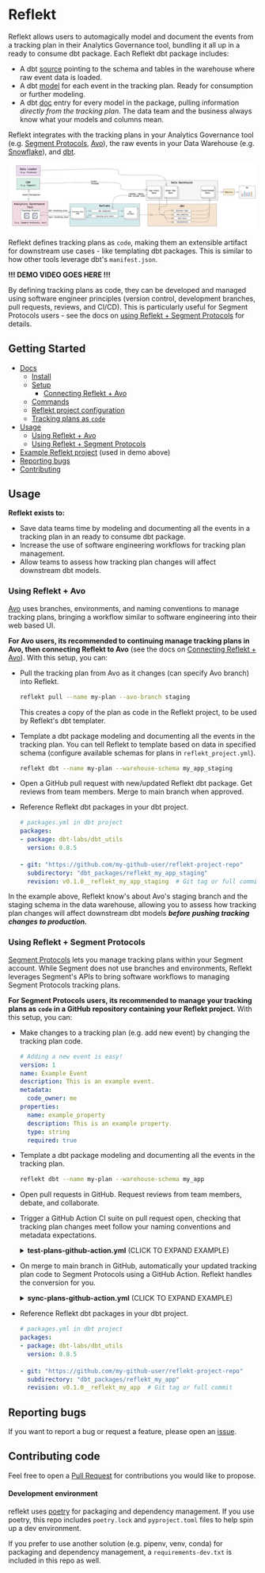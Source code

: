 <!--
SPDX-FileCopyrightText: 2022 Gregory Clunies <greg@reflekt-ci.com>

SPDX-License-Identifier: Apache-2.0
-->

# Reflekt
Reflekt allows users to automagically model and document the events from a tracking plan in their Analytics Governance tool, bundling it all up in a ready to consume dbt package. Each Reflekt dbt package includes:
- A dbt [source](https://docs.getdbt.com/docs/building-a-dbt-project/using-sources) pointing to the schema and tables in the warehouse where raw event data is loaded.
- A dbt [model](https://docs.getdbt.com/docs/building-a-dbt-project/building-models) for each event in the tracking plan. Ready for consumption or further modeling.
- A dbt [doc](https://docs.getdbt.com/docs/building-a-dbt-project/documentation) entry for every model in the package, pulling information *directly from the tracking plan*. The data team and the business always know what your models and columns mean.

Reflekt integrates with the tracking plans in your Analytics Governance tool (e.g. [Segment Protocols](https://segment.com/docs/protocols/), [Avo](https://www.avo.app/)), the raw events in your Data Warehouse (e.g. [Snowflake](https://www.snowflake.com/)), and [dbt](https://www.getdbt.com/).

![reflekt-architecture](/docs/reflekt-arch-flow.jpg)

Reflekt defines tracking plans as `code`, making them an extensible artifact for downstream use cases - like templating dbt packages. This is similar to how other tools leverage dbt's `manifest.json`.

**!!! DEMO VIDEO GOES HERE !!!**

By defining tracking plans as code, they can be developed and managed using software engineer principles (version control, development branches, pull requests, reviews, and CI/CD). This is particularly useful for Segment Protocols users - see the docs on [using Reflekt + Segment Protocols](#using-reflekt--segment-protocols) for details.

## Getting Started
- [Docs](docs/DOCUMENTATION.md/#reflekt-docs)
  - [Install](docs/DOCUMENTATION.md/#install)
  - [Setup](docs/DOCUMENTATION.md/#setup)
    - [Connecting Reflekt + Avo](docs/DOCUMENTATION.md/#connecting-reflekt--avo)
  - [Commands](docs/DOCUMENTATION.md/#commands)
  - [Reflekt project configuration](docs/DOCUMENTATION.md/#project-configuration)
  - [Tracking plans as `code`](docs/DOCUMENTATION.md/#tracking-plans-as-code)
- [Usage](#usage)
  - [Using Reflekt + Avo](#using-reflekt--avo)
  - [Using Reflekt + Segment Protocols](#using-reflekt--segment-protocols)
- [Example Reflekt project](https://github.com/GClunies/patty-bar-reflekt) (used in demo above)
- [Reporting bugs](#reporting-bugs)
- [Contributing](#contributing-code)

## Usage

**Reflekt exists to:**
- Save data teams time by modeling and documenting all the events in a tracking plan in an ready to consume dbt package.
- Increase the use of software engineering workflows for tracking plan management.
- Allow teams to assess how tracking plan changes will affect downstream dbt models.

### Using Reflekt + Avo
[Avo](https://www.avo.app/) uses branches, environments, and naming conventions to manage tracking plans, bringing a workflow similar to software engineering into their web based UI.

**For Avo users, its recommended to continuing manage tracking plans in Avo, then connecting Reflekt to Avo** (see the docs on [Connecting Reflekt + Avo](DOCUMENTATION.md/#connecting-reflekt--avo)). With this setup, you can:
- Pull the tracking plan from Avo as it changes (can specify Avo branch) into Reflekt.
  ```bash
  reflekt pull --name my-plan --avo-branch staging
  ```
  This creates a copy of the plan as code in the Reflekt project, to be used by Reflekt's dbt templater.

- Template a dbt package modeling and documenting all the events in the tracking plan. You can tell Reflekt to template based on data in specified schema (configure available schemas for plans in `reflekt_project.yml`).
  ```bash
  reflekt dbt --name my-plan --warehouse-schema my_app_staging
  ```

- Open a GitHub pull request with new/updated Reflekt dbt package. Get reviews from team members. Merge to main branch when approved.

- Reference Reflekt dbt packages in your dbt project.
  ```yaml
  # packages.yml in dbt project
  packages:
  - package: dbt-labs/dbt_utils
    version: 0.8.5

  - git: "https://github.com/my-github-user/reflekt-project-repo"
    subdirectory: "dbt_packages/reflekt_my_app_staging"
    revision: v0.1.0__reflekt_my_app_staging  # Git tag or full commit
  ```

In the example above, Reflekt know's about Avo's staging branch and the staging schema in the data warehouse, allowing you to assess how tracking plan changes will affect downstream dbt models ***before pushing tracking changes to production.***

### Using Reflekt + Segment Protocols
[Segment Protocols](https://segment.com/docs/protocols/) lets you manage tracking plans within your Segment account. While Segment does not use branches and environments,  Reflekt leverages Segment's APIs to bring software workflows to managing Segment Protocols tracking plans.

**For Segment Protocols users, its recommended to manage your tracking plans as `code` in a GitHub repository containing your Reflekt project.** With this setup, you can:
- Make changes to a tracking plan (e.g. add new event) by changing the tracking plan code.
  ```yaml
  # Adding a new event is easy!
  version: 1
  name: Example Event
  description: This is an example event.
  metadata:
    code_owner: me
  properties:
    name: example_property
    description: This is an example property.
    type: string
    required: true
  ```
- Template a dbt package modeling and documenting all the events in the tracking plan.
  ```bash
  reflekt dbt --name my-plan --warehouse-schema my_app
  ```
- Open pull requests in GitHub. Request reviews from team members, debate, and collaborate.
- Trigger a GitHub Action CI suite on pull request open, checking that tracking plan changes meet follow your naming conventions and metadata expectations.
  <details><summary><strong>test-plans-github-action.yml</strong> (CLICK TO EXPAND EXAMPLE)</summary><p>

  ```yaml
  # test-plans-github-action.yml

  name: Test Tracking Plans
  on: pull_request

  jobs:
    test:
      name: Test Tracking Plans
      strategy:
        fail-fast: false
        matrix:
          os: ['ubuntu-latest']
          python-version: ['3.9']
      runs-on: ${{ matrix.os }}
    steps:
      - name: Checkout Repo
        uses: actions/checkout@v2
      - name: Install Python ${{ matrix.python-version }}
        uses: actions/setup-python@v3
        with:
          python: ${{ matrix.python-version }}
      - name: Install Reflekt
        run: |
          pip install reflekt
      - name: Run reflekt test
        run: |
          reflekt test --name my-plan
  ```
  </p></details>

- On merge to main branch in GitHub, automatically your updated tracking plan code to Segment Protocols using a GitHub Action. Reflekt handles the conversion for you.
  <details><summary><strong>sync-plans-github-action.yml</strong> (CLICK TO EXPAND EXAMPLE)</summary><p>

  ```yaml
  # sync-plans-github-action.yml

  name: Sync Tracking Plans
  on: pull_request

  jobs:
    test:
      name: Sync Tracking Plans
      strategy:
        fail-fast: false
        matrix:
          os: ['ubuntu-latest']
          python-version: ['3.9']
      runs-on: ${{ matrix.os }}
    steps:
      - name: Checkout Repo
        uses: actions/checkout@v2
      - name: Install Python ${{ matrix.python-version }}
        uses: actions/setup-python@v3
        with:
          python: ${{ matrix.python-version }}
      - name: Install Reflekt
        run: |
          pip install reflekt
      - name: Run reflekt test
        run: |
          reflekt push --name my-plan
  ```
  </p></details>

- Reference Reflekt dbt packages in your dbt project.
  ```yaml
  # packages.yml in dbt project
  packages:
  - package: dbt-labs/dbt_utils
    version: 0.8.5

  - git: "https://github.com/my-github-user/reflekt-project-repo"
    subdirectory: "dbt_packages/reflekt_my_app"
    revision: v0.1.0__reflekt_my_app  # Git tag or full commit
  ```

## Reporting bugs
If you want to report a bug or request a feature, please open an [issue](https://github.com/GClunies/reflekt/issues).

## Contributing code
Feel free to open a [Pull Request](https://github.com/GClunies/reflekt/pulls) for contributions you would like to propose.

#### Development environment
reflekt uses [poetry](https://python-poetry.org/) for packaging and dependency management. If you use poetry, this repo includes `poetry.lock` and `pyproject.toml` files to help spin up a dev environment.

If you prefer to use another solution (e.g. pipenv, venv, conda) for packaging and dependency management, a `requirements-dev.txt` is included in this repo as well.
